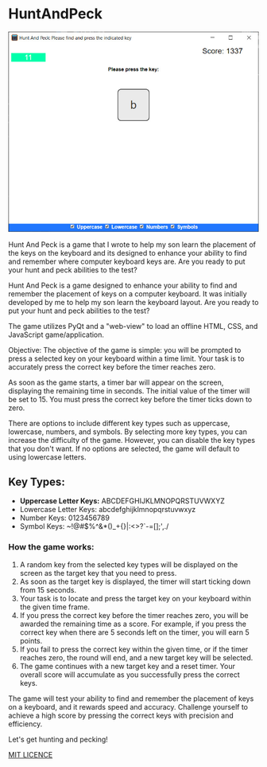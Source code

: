 # HuntAndPeck
![Preview](preview.jpg)

Hunt And Peck is a game that I wrote to help my son learn the placement of the keys on the keyboard and its designed to enhance your ability to find and remember where computer keyboard keys are.  Are you ready to put your hunt and peck abilities to the test?

Hunt And Peck is a game designed to enhance your ability to find and remember the placement of keys on a computer keyboard. It was initially developed by me to help my son learn the keyboard layout. Are you ready to put your hunt and peck abilities to the test?

The game utilizes PyQt and a "web-view" to load an offline HTML, CSS, and JavaScript game/application.

Objective:
The objective of the game is simple: you will be prompted to press a selected key on your keyboard within a time limit. Your task is to accurately press the correct key before the timer reaches zero.

As soon as the game starts, a timer bar will appear on the screen, displaying the remaining time in seconds. The initial value of the timer will be set to 15. You must press the correct key before the timer ticks down to zero.

There are options to include different key types such as uppercase, lowercase, numbers, and symbols. By selecting more key types, you can increase the difficulty of the game. However, you can disable the key types that you don't want. If no options are selected, the game will default to using lowercase letters.

## Key Types:
* **Uppercase Letter Keys:** ABCDEFGHIJKLMNOPQRSTUVWXYZ
* Lowercase Letter Keys: abcdefghijklmnopqrstuvwxyz
* Number Keys: 0123456789
* Symbol Keys: ~!@#$%^&*()_+{}|:<>?`-=[];',./

### How the game works:

1. A random key from the selected key types will be displayed on the screen as the target key that you need to press.
2. As soon as the target key is displayed, the timer will start ticking down from 15 seconds.
3. Your task is to locate and press the target key on your keyboard within the given time frame.
4. If you press the correct key before the timer reaches zero, you will be awarded the remaining time as a score. For example, if you press the correct key when there are 5 seconds left on the timer, you will earn 5 points.
5. If you fail to press the correct key within the given time, or if the timer reaches zero, the round will end, and a new target key will be selected.
6. The game continues with a new target key and a reset timer. Your overall score will accumulate as you successfully press the correct keys.

The game will test your ability to find and remember the placement of keys on a keyboard, and it rewards speed and accuracy. Challenge yourself to achieve a high score by pressing the correct keys with precision and efficiency.

Let's get hunting and pecking!

[MIT LICENCE](LICENSE)
